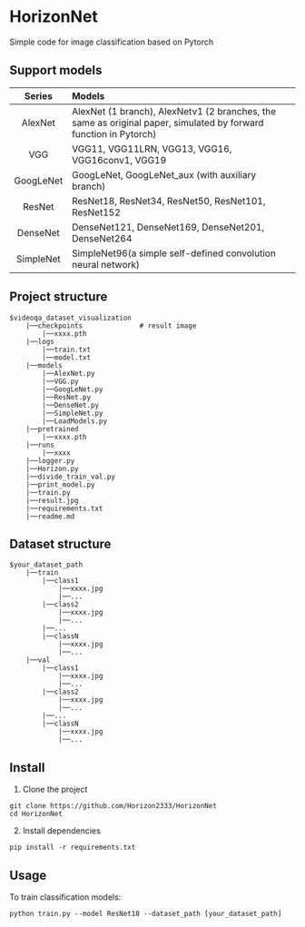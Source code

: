 # HorizonNet

Simple code for image classification based on Pytorch

##  Support models

|  Series   | Models                                                       |
| :-------: | :----------------------------------------------------------- |
|  AlexNet  | AlexNet (1 branch), AlexNetv1 (2 branches, the same as original paper, simulated by forward function in Pytorch) |
|    VGG    | VGG11, VGG11LRN, VGG13, VGG16, VGG16conv1, VGG19             |
| GoogLeNet | GoogLeNet, GoogLeNet_aux (with auxiliary branch)             |
|  ResNet   | ResNet18, ResNet34, ResNet50, ResNet101, ResNet152           |
| DenseNet  | DenseNet121, DenseNet169, DenseNet201, DenseNet264           |
| SimpleNet | SimpleNet96(a simple self-defined convolution neural network) |

## Project structure
```
$videoqa_dataset_visualization
    |──checkpoints              # result image
        |──xxxx.pth
    |──logs
        |──train.txt
        |──model.txt
    |──models
        |──AlexNet.py
        |──VGG.py
        |──GoogLeNet.py
        |──ResNet.py
        |──DenseNet.py
        |──SimpleNet.py
        |──LoadModels.py
    |──pretrained
        |──xxxx.pth
    |──runs
        |──xxxx
    |──logger.py
    |──Horizon.py
    |──divide_train_val.py
    |──print_model.py
    |──train.py
    |──result.jpg             
    |──requirements.txt
    |──readme.md
```

## Dataset structure

```
$your_dataset_path
    |──train
        |──class1
            |──xxxx.jpg
            |──...
        |──class2
            |──xxxx.jpg
            |──...
        |──...
        |──classN
            |──xxxx.jpg
            |──...
    |──val
        |──class1
            |──xxxx.jpg
            |──...
        |──class2
            |──xxxx.jpg
            |──...
        |──...
        |──classN
            |──xxxx.jpg
            |──...
```

## Install

1. Clone the project
```shell
git clone https://github.com/Horizon2333/HorizonNet
cd HorizonNet
```
2. Install dependencies
```shell
pip install -r requirements.txt
```

## Usage

To train classification models:

```shell
python train.py --model ResNet18 --dataset_path [your_dataset_path]
```



